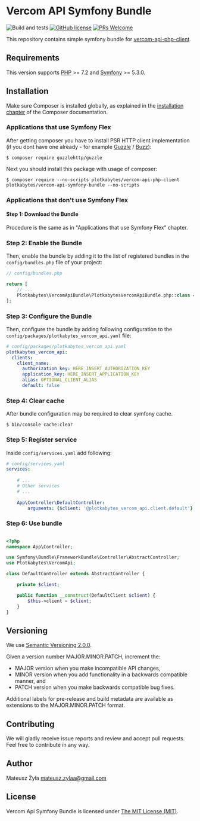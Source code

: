 # Vercom API Symfony Bundle

![Build and tests](https://github.com/plotkabytes/vercom-api-bundle/actions/workflows/ci.yml/badge.svg)
[![GitHub license](https://img.shields.io/github/license/Naereen/StrapDown.js.svg)](https://github.com/plotkabytes/vercom-api-php-client/blob/main/LICENSE)
[![PRs Welcome](https://img.shields.io/badge/PRs-welcome-brightgreen.svg?style=flat-square)](http://makeapullrequest.com)

This repository contains simple symfony bundle for [vercom-api-php-client](https://github.com/plotkabytes/vercom-api-php-client).

## Requirements

This version supports [PHP](https://php.net) >= 7.2 and [Symfony](https://symfony.com/) >= 5.3.0.

## Installation

Make sure Composer is installed globally, as explained in the
[installation chapter](https://getcomposer.org/doc/00-intro.md)
of the Composer documentation.

### Applications that use Symfony Flex

After getting composer you have to install PSR HTTP client implementation (if you dont have one already - 
for example [Guzzle](https://github.com/guzzle/guzzle) / [Buzz](https://github.com/kriswallsmith/Buzz)):

```console
$ composer require guzzlehttp/guzzle
```

Next you should install this package with usage of composer:

```console
$ composer require --no-scripts plotkabytes/vercom-api-php-client plotkabytes/vercom-api-symfony-bundle --no-scripts
```

### Applications that don't use Symfony Flex

#### Step 1: Download the Bundle

Procedure is the same as in "Applications that use Symfony Flex" chapter.

### Step 2: Enable the Bundle

Then, enable the bundle by adding it to the list of registered bundles
in the `config/bundles.php` file of your project:

```php
// config/bundles.php

return [
    // ...
    Plotkabytes\VercomApiBundle\PlotkabytesVercomApiBundle.php::class => ['all' => true],
];
```

### Step 3: Configure the Bundle

Then, configure the bundle by adding following configuration to the `config/packages/plotkabytes_vercom_api.yaml` file:

```yml
# config/packages/plotkabytes_vercom_api.yaml
plotkabytes_vercom_api:
  clients:
    client_name:
      authorization_key: HERE_INSERT_AUTHORIZATION_KEY
      application_key: HERE_INSERT_APPLICATION_KEY
      alias: OPTIONAL_CLIENT_ALIAS
      default: false
```

### Step 4: Clear cache

After bundle configuration may be required to clear symfony cache.

```console
$ bin/console cache:clear
```

### Step 5: Register service

Inside `config/services.yaml` add following:

```yml
# config/services.yaml
services:
  
    # ...
    # Other services
    # ...
  
    App\Controller\DefaultController:
        arguments: {$client: '@plotkabytes_vercom_api.client.default'}
```

### Step 6: Use bundle

```php

<?php
namespace App\Controller;

use Symfony\Bundle\FrameworkBundle\Controller\AbstractController;
use Plotkabytes\VercomApi;

class DefaultController extends AbstractController {

    private $client;

    public function __construct(DefaultClient $client) {
        $this->client = $client;
    }
}
```

## Versioning

We use [Semantic Versioning 2.0.0](https://semver.org/).

Given a version number MAJOR.MINOR.PATCH, increment the:

* MAJOR version when you make incompatible API changes,
* MINOR version when you add functionality in a backwards compatible manner, and
* PATCH version when you make backwards compatible bug fixes.

Additional labels for pre-release and build metadata are available as extensions to the MAJOR.MINOR.PATCH format.

## Contributing

We will gladly receive issue reports and review and accept pull requests.
Feel free to contribute in any way.

## Author

Mateusz Żyła <mateusz.zylaa@gmail.com>

## License

Vercom Api Symfony Bundle is licensed under [The MIT License (MIT)](LICENSE).
